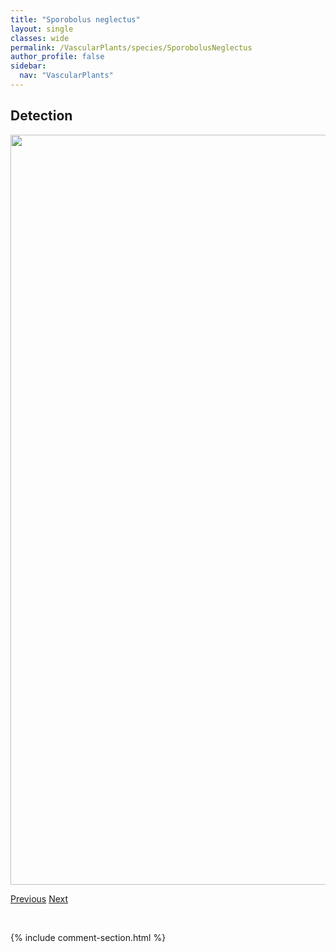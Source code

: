```yaml
---
title: "Sporobolus neglectus"
layout: single
classes: wide
permalink: /VascularPlants/species/SporobolusNeglectus
author_profile: false
sidebar:
  nav: "VascularPlants"
---
```


<h2>Detection</h2>

<a href="https://drive.google.com/uc?export=view&id=14KHCLrs1fBLztBMj-NavG40YUU2Bk1pu">
<img src="https://drive.google.com/uc?export=view&id=14KHCLrs1fBLztBMj-NavG40YUU2Bk1pu" height = "1200" width = "800">
</a>


<a href="/DevelopmentWebsite/VascularPlants/species/SporobolusHookerianus" class="pagination--pager" title="Sporobolus hookerianus">Previous</a> <a href="/DevelopmentWebsite/VascularPlants/species/SporobolusRigidus" class="pagination--pager" title="Sporobolus rigidus">Next</a>

<p>&nbsp;</p>

{% include comment-section.html %}
